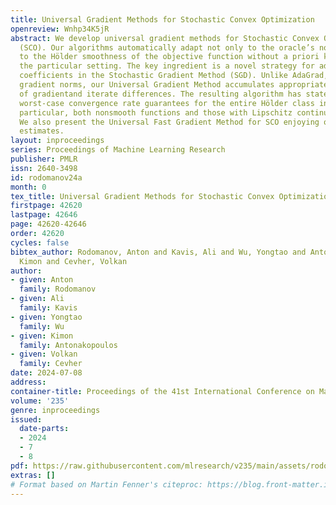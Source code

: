 ```yaml
---
title: Universal Gradient Methods for Stochastic Convex Optimization
openreview: Wnhp34K5jR
abstract: We develop universal gradient methods for Stochastic Convex Optimization
  (SCO). Our algorithms automatically adapt not only to the oracle’s noise but also
  to the Hölder smoothness of the objective function without a priori knowledge of
  the particular setting. The key ingredient is a novel strategy for adjusting step-size
  coefficients in the Stochastic Gradient Method (SGD). Unlike AdaGrad, which accumulates
  gradient norms, our Universal Gradient Method accumulates appropriate combinations
  of gradientand iterate differences. The resulting algorithm has state-of-the-art
  worst-case convergence rate guarantees for the entire Hölder class including, in
  particular, both nonsmooth functions and those with Lipschitz continuous gradient.
  We also present the Universal Fast Gradient Method for SCO enjoying optimal efficiency
  estimates.
layout: inproceedings
series: Proceedings of Machine Learning Research
publisher: PMLR
issn: 2640-3498
id: rodomanov24a
month: 0
tex_title: Universal Gradient Methods for Stochastic Convex Optimization
firstpage: 42620
lastpage: 42646
page: 42620-42646
order: 42620
cycles: false
bibtex_author: Rodomanov, Anton and Kavis, Ali and Wu, Yongtao and Antonakopoulos,
  Kimon and Cevher, Volkan
author:
- given: Anton
  family: Rodomanov
- given: Ali
  family: Kavis
- given: Yongtao
  family: Wu
- given: Kimon
  family: Antonakopoulos
- given: Volkan
  family: Cevher
date: 2024-07-08
address:
container-title: Proceedings of the 41st International Conference on Machine Learning
volume: '235'
genre: inproceedings
issued:
  date-parts:
  - 2024
  - 7
  - 8
pdf: https://raw.githubusercontent.com/mlresearch/v235/main/assets/rodomanov24a/rodomanov24a.pdf
extras: []
# Format based on Martin Fenner's citeproc: https://blog.front-matter.io/posts/citeproc-yaml-for-bibliographies/
---
```

